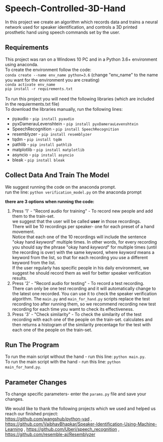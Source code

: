 # Speech-Controlled-3D-Hand
In this project we create an algorithm which records data and trains a neural network used for speaker identification, and controls a 3D printed prosthetic hand using speech commands set by the user.

## Requirements
This project was ran on a Windows 10 PC and in a Python 3.6+ environment using anaconda.<br/>
To create the environment follow the code:<br/>
`conda create --name env_name python=3.6` (change "env_name" to the name you want for the environment you are creating)<br/>
`conda activate env_name`<br/>
`pip install -r requirements.txt`<br/>
<br/>
To run this project you will need the following libraries (which are included in the requierments.txt file)<br/>
To download the libraries manually, run the following lines:
* pyaudio - `pip install pyaudio`
* pyxDamerauLevenshtein - `pip install pyxDamerauLevenshtein`
* SpeechRecognition - `pip install SpeechRecognition`
* resemblyzer - `pip install resemblyzer`
* tqdm - `pip install tqdm`
* pathlib - `pip install pathlib`
* matplotlib - `pip install matplotlib`
* asyncio - `pip install asyncio`
* bleak - `pip install bleak`

## Collect Data And Train The Model
We suggest running the code on the anaconda prompt.<br/>
run the line: `python verification_model.py` on the anaconda prompt

**there are 3 options when running the code:**
1) Press '1' - "Record audio for training" - To record new people and add them to the train-set.<br/>
we suggest that the user will be called **user** in those recordings.<br/>
There will be 10 recordings per speaker- one for each preset of a hand movement.<br/>
Notice that each one of the 10 recordings will include the sentence "okay hand *keyword*" multiple times. In other words, for every recording you should say the phrase "okay hand *keyword*" for multiple times (until the recording is over) with the same keyword, where *keyword* means a keyword from the list, so that for each recording you use a different keyword from the list.<br/>
If the user regularly has specific people in his daily environment, we suggest he should record them as well for better speaker verification results.
2) Press '2' - "Record audio for testing" - To record a test recording.<br/> There can only be one test recording and it will automatically change to the latest one recorded. You can use it to check the speaker verification algorithm. The `main.py` and `main_for_hand.py` scripts replace the test recording too after running them, so we recommend recording new test recording for each time you wamt to check its effectiveness.
3) Press '3' - "Check similarity" - To check the similarity of the test recording with each one of the people on the train-set. calculates and then returns a histogram of the similarity precentage for the test with each one of the people on the train-set.

## Run The Program
To run the main script without the hand - run this line: `python main.py`.<br/>
To run the main script with the hand - run this line: `python main_for_hand.py`.<br/>

## Parameter Changes
To change specific parameters- enter the `params.py` file and save your changes. <br/>

We would like to thank the following projects which we used and helped us reach our finished project:<br/>
https://github.com/wangshub/python-vad , 
https://github.com/VaibhavBhapkar/Speaker-Identification-Using-Machine-Learning , 
https://github.com/Uberi/speech_recognition , 
https://github.com/resemble-ai/Resemblyzer
